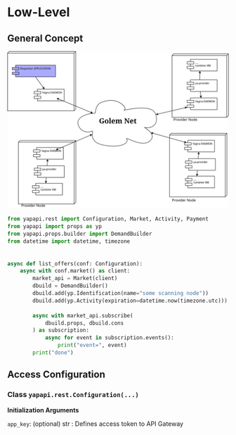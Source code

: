 # Low-Level

## General Concept

![](../.gitbook/assets/gc-nodes%20%281%29.svg)

```python
from yapapi.rest import Configuration, Market, Activity, Payment
from yapapi import props as yp
from yapapi.props.builder import DemandBuilder
from datetime import datetime, timezone


async def list_offers(conf: Configuration):
    async with conf.market() as client:
        market_api = Market(client)
        dbuild = DemandBuilder()
        dbuild.add(yp.Identification(name="some scanning node"))
        dbuild.add(yp.Activity(expiration=datetime.now(timezone.utc)))

        async with market_api.subscribe(
            dbuild.props, dbuild.cons
        ) as subscription:
            async for event in subscription.events():
                print("event=", event)
        print("done")
```

## Access Configuration

### Class `yapapi.rest.Configuration(...)`

**Initialization Arguments**

`app_key`: \(optional\) str : Defines access token to API Gateway

